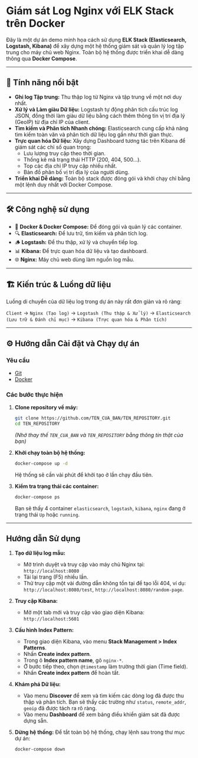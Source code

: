 # Giám sát Log Nginx với ELK Stack trên Docker

Đây là một dự án demo minh họa cách sử dụng **ELK Stack (Elasticsearch, Logstash, Kibana)** để xây dựng một hệ thống giám sát và quản lý log tập trung cho máy chủ web Nginx. Toàn bộ hệ thống được triển khai dễ dàng thông qua **Docker Compose**.

---

## 🚀 Tính năng nổi bật

-   **Ghi log Tập trung:** Thu thập log từ Nginx và tập trung về một nơi duy nhất.
-   **Xử lý và Làm giàu Dữ liệu:** Logstash tự động phân tích cấu trúc log JSON, đồng thời làm giàu dữ liệu bằng cách thêm thông tin vị trí địa lý (GeoIP) từ địa chỉ IP của client.
-   **Tìm kiếm và Phân tích Nhanh chóng:** Elasticsearch cung cấp khả năng tìm kiếm toàn văn và phân tích dữ liệu log gần như thời gian thực.
-   **Trực quan hóa Dữ liệu:** Xây dựng Dashboard tương tác trên Kibana để giám sát các chỉ số quan trọng:
    -   Lưu lượng truy cập theo thời gian.
    -   Thống kê mã trạng thái HTTP (200, 404, 500...).
    -   Top các địa chỉ IP truy cập nhiều nhất.
    -   Bản đồ phân bố vị trí địa lý của người dùng.
-   **Triển khai Dễ dàng:** Toàn bộ stack được đóng gói và khởi chạy chỉ bằng một lệnh duy nhất với Docker Compose.

---

## 🛠️ Công nghệ sử dụng

-   🐋 **Docker & Docker Compose:** Để đóng gói và quản lý các container.
-   🔍 **Elasticsearch:** Để lưu trữ, tìm kiếm và phân tích log.
-   🪵 **Logstash:** Để thu thập, xử lý và chuyển tiếp log.
-   📊 **Kibana:** Để trực quan hóa dữ liệu và tạo dashboard.
-   🌐 **Nginx:** Máy chủ web dùng làm nguồn log mẫu.

---

## 🏗️ Kiến trúc & Luồng dữ liệu

Luồng di chuyển của dữ liệu log trong dự án này rất đơn giản và rõ ràng:

`Client` → `Nginx (Tạo log)` → `Logstash (Thu thập & Xử lý)` → `Elasticsearch (Lưu trữ & Đánh chỉ mục)` → `Kibana (Trực quan hóa & Phân tích)`

---

## ⚙️ Hướng dẫn Cài đặt và Chạy dự án

### Yêu cầu
-   [Git](https://git-scm.com/)
-   [Docker](https://www.docker.com/products/docker-desktop/)

### Các bước thực hiện

1.  **Clone repository về máy:**
    ```bash
    git clone https://github.com/TEN_CUA_BAN/TEN_REPOSITORY.git
    cd TEN_REPOSITORY
    ```
    *(Nhớ thay thế `TEN_CUA_BAN` và `TEN_REPOSITORY` bằng thông tin thật của bạn)*

2.  **Khởi chạy toàn bộ hệ thống:**
    ```bash
    docker-compose up -d
    ```
    Hệ thống sẽ cần vài phút để khởi tạo ở lần chạy đầu tiên.

3.  **Kiểm tra trạng thái các container:**
    ```bash
    docker-compose ps
    ```
    Bạn sẽ thấy 4 container `elasticsearch`, `logstash`, `kibana`, `nginx` đang ở trạng thái `Up` hoặc `running`.

---

## Hướng dẫn Sử dụng

1.  **Tạo dữ liệu log mẫu:**
    -   Mở trình duyệt và truy cập vào máy chủ Nginx tại: `http://localhost:8080`
    -   Tải lại trang (F5) nhiều lần.
    -   Thử truy cập một vài đường dẫn không tồn tại để tạo lỗi 404, ví dụ: `http://localhost:8080/test`, `http://localhost:8080/random-page`.

2.  **Truy cập Kibana:**
    -   Mở một tab mới và truy cập vào giao diện Kibana: `http://localhost:5601`

3.  **Cấu hình Index Pattern:**
    -   Trong giao diện Kibana, vào menu **Stack Management > Index Patterns**.
    -   Nhấn **Create index pattern**.
    -   Trong ô **Index pattern name**, gõ `nginx-*`.
    -   Ở bước tiếp theo, chọn `@timestamp` làm trường thời gian (Time field).
    -   Nhấn **Create index pattern** để hoàn tất.

4.  **Khám phá Dữ liệu:**
    -   Vào menu **Discover** để xem và tìm kiếm các dòng log đã được thu thập và phân tích. Bạn sẽ thấy các trường như `status`, `remote_addr`, `geoip` đã được tách ra rõ ràng.
    -   Vào menu **Dashboard** để xem bảng điều khiển giám sát đã được dựng sẵn.

5.  **Dừng hệ thống:**
    Để tắt toàn bộ hệ thống, chạy lệnh sau trong thư mục dự án:
    ```bash
    docker-compose down
    ```
